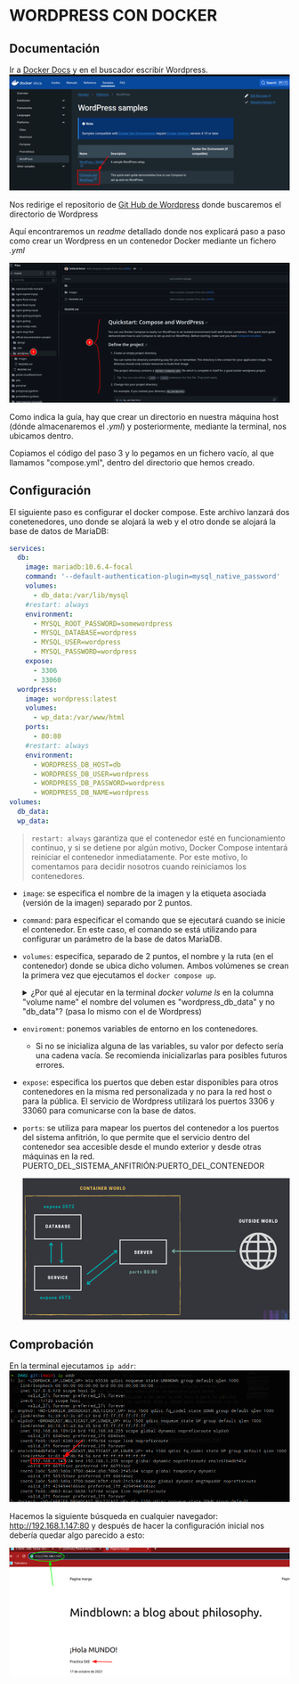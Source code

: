 # WORDPRESS CON DOCKER
## Documentación
Ir a [Docker Docs]() y en el buscador escribir Wordpress.
![Paso 1](imagenesReadme/dockerDocs.png)

Nos redirige el repositorio de  [Git Hub de Wordpress](https://github.com/docker/awesome-compose/tree/master/official-documentation-samples/wordpress/) donde buscaremos el directorio de Wordpress

Aquí encontraremos un _readme_ detallado donde nos explicará paso a paso como crear un Wordpress en un contenedor Docker mediante un fichero _.yml_

![Paso 2](imagenesReadme/dockerGH.png)

Como indica la guía, hay que crear un directorio en nuestra máquina host (dónde almacenaremos el _.yml_) y posteriormente, mediante la terminal, nos ubicamos dentro.

Copiamos el código del paso 3 y lo pegamos en un fichero vacío, al que llamamos "compose.yml", dentro del directorio que hemos creado.

## Configuración
El siguiente paso es configurar el docker compose. Este archivo lanzará dos conetenedores, uno donde se alojará la web y el otro donde se alojará la base de datos de MariaDB:

```yml
services:
  db:
    image: mariadb:10.6.4-focal
    command: '--default-authentication-plugin=mysql_native_password'
    volumes:
      - db_data:/var/lib/mysql
    #restart: always
    environment:
      - MYSQL_ROOT_PASSWORD=somewordpress
      - MYSQL_DATABASE=wordpress
      - MYSQL_USER=wordpress
      - MYSQL_PASSWORD=wordpress
    expose:
      - 3306
      - 33060
  wordpress:
    image: wordpress:latest
    volumes:
      - wp_data:/var/www/html
    ports:
      - 80:80
    #restart: always
    environment:
      - WORDPRESS_DB_HOST=db
      - WORDPRESS_DB_USER=wordpress
      - WORDPRESS_DB_PASSWORD=wordpress
      - WORDPRESS_DB_NAME=wordpress
volumes:
  db_data:
  wp_data:
```
>`restart: always` garantiza que el contenedor esté en funcionamiento continuo, y si se detiene por algún motivo, Docker Compose intentará reiniciar el contenedor inmediatamente. Por este motivo, lo comentamos para decidir nosotros cuando reiniciamos los contenedores.

* `image`: se especifica el nombre de la imagen y la etiqueta asociada (versión de la imagen) separado por 2 puntos.
* `command`: para especificar el comando que se ejecutará cuando se inicie el contenedor. En este caso, el comando se está utilizando para configurar un parámetro de la base de datos MariaDB.
* `volumes`:  especifica, separado de 2 puntos, el nombre y la ruta (en el contenedor) donde se ubica dicho volumen. Ambos volúmenes se crean la primera vez que ejecutamos el `docker compose up`.
  <details>
      <summary>¿Por qué al ejecutar en la terminal <i>docker volume ls</i> en la columna "volume name" el nombre del volumen es "wordpress_db_data" y no "db_data"? (pasa lo mismo con el de Wordpress) </summary>
      <p>
      Cuando Docker Compose crea los volúmenes puede modificar el nombre de esos volúmenes en función del proyecto y otros factores.
      Docker Compose utiliza el nombre del proyecto, que generalmente es el nombre del directorio donde se encuentra el archivo de configuración de Docker Compose, como un prefijo para los nombres de los recursos que crea, incluidos los volúmenes. Esto se hace para evitar conflictos entre proyectos y para garantizar la isolación entre ellos.
      </p>
  </details>
* `enviroment`: ponemos variables de entorno en los contenedores.
  * Si no se inicializa alguna de las variables, su valor por defecto sería una cadena vacía. Se recomienda inicializarlas para posibles futuros errores.
* `expose`: especifica los puertos que deben estar disponibles para otros contenedores en la misma red personalizada y no para la red host o para la pública. El servicio de Wordpress utilizará los puertos 3306 y 33060 para comunicarse con la base de datos.
* `ports`: se utiliza para mapear los puertos del contenedor a los puertos del sistema anfitrión, lo que permite que el servicio dentro del contenedor sea accesible desde el mundo exterior y desde otras máquinas en la red. 
PUERTO_DEL_SISTEMA_ANFITRIÓN:PUERTO_DEL_CONTENEDOR

  ![Diferencia entre expose y ports](imagenesReadme/dockerPortsVsExpose.png)

## Comprobación
En la terminal ejecutamos `ip addr`:
![ip local](imagenesReadme/ipLocal.png)

Hacemos la siguiente búsqueda en cualquier navegador: http://192.168.1.147:80 y después de hacer la configuración inicial nos debería quedar algo parecido a esto:

![Pagina web](imagenesReadme/wordpressWeb.png)




